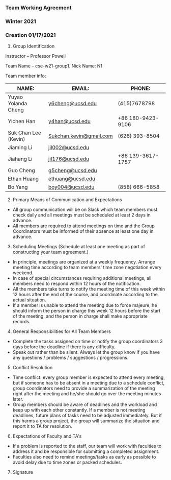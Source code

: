 ### Team Working Agreement

### Winter 2021

### Creation 01/17/2021

1) Group Identification

Instructor – Professor Powell

Team Name – cse-w21-group1. Nick Name: N1

Team member info:

| NAME: | EMAIL: | PHONE:
| --- | --- | --- |
| Yuyao Yolanda Cheng | y6cheng@ucsd.edu | (415)7678798 |
| Yichen Han | y4han@ucsd.edu | +86 180-9423-9106 |
| Suk Chan Lee (Kevin) | Sukchan.kevin@gmail.com | (626) 393-8504 |
| Jiaming Li | jil002@ucsd.edu |
| Jiahang Li | jil176@ucsd.edu | +86 139-3617-1757 |
| Guo Cheng | g5cheng@ucsd.edu |
| Ethan Huang | ethuang@ucsd.edu |
| Bo Yang | boy004@ucsd.edu | (858) 666-5858 |


2) Primary Means of Communication and Expectations

- All group communication will be on Slack which team members must check daily and all meetings must be scheduled at least 2 days in advance.
- All members are required to attend meetings on time and the Group Coordinators must be informed of their absence at least one day in advance.

3) Scheduling Meetings (Schedule at least one meeting as part of constructing your team agreement.)

- In principle, meetings are organized at a weekly frequency. Arrange meeting time according to team members&#39; time zone negotiation every weekend.
- In case of special circumstances requiring additional meetings, all members need to respond within 12 hours of the notification.
- All the members take turns to notify the meeting time of this week within 12 hours after the end of the course, and coordinate according to the actual situation.
- If a member is unable to attend the meeting due to force majeure, he should inform the person in charge this week 12 hours before the start of the meeting, and the person in charge shall make appropriate records.

4) General Responsibilities for All Team Members

- Complete the tasks assigned on time or notify the group coordinators 3 days before the deadline if there is any difficulty.
- Speak out rather than be silent. Always let the group know if you have any questions / problems / suggestions / progressions.

5) Conflict Resolution

- Time conflict: every group member is expected to attend every meeting, but if someone has to be absent in a meeting due to a schedule conflict, group coordinators need to provide a summarization of the meeting right after the meeting and he/she should go over the meeting minutes later.
- Group members should be aware of deadlines and the workload and keep up with each other constantly. If a member is not meeting deadlines, future plans of tasks need to be adjusted immediately. But if this harms a group project, the group will summarize the situation and report it to TA for resolution.

6) Expectations of Faculty and TA&#39;s

- If a problem is reported to the staff, our team will work with faculties to address it and be responsible for submitting a completed assignment.
- Faculties also need to remind meetings/tasks as early as possible to avoid delay due to time zones or packed schedules.


7) Signature
